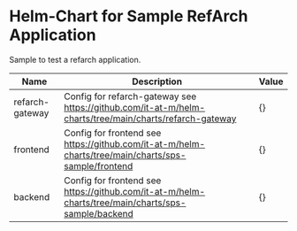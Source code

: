 # Helm-Chart for Sample RefArch Application

Sample to test a refarch application.

| Name            | Description                                                                                            | Value |
|-----------------|--------------------------------------------------------------------------------------------------------|-------|
| refarch-gateway | Config for refarch-gateway see https://github.com/it-at-m/helm-charts/tree/main/charts/refarch-gateway | {}    |
| frontend        | Config for frontend see https://github.com/it-at-m/helm-charts/tree/main/charts/sps-sample/frontend    | {}    |
| backend         | Config for frontend see https://github.com/it-at-m/helm-charts/tree/main/charts/sps-sample/backend     | {}    |

